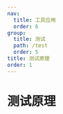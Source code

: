 ```yaml
---
nav:
  title: 工具应用
  order: 6
group:
  title: 测试
  path: /test
  order: 5
title: 测试原理
order: 1
---
```


# 测试原理
